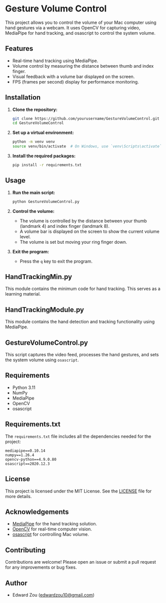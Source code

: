 
# Gesture Volume Control

This project allows you to control the volume of your Mac computer using hand gestures via a webcam. It uses OpenCV for capturing video, MediaPipe for hand tracking, and osascript to control the system volume.

## Features

- Real-time hand tracking using MediaPipe.
- Volume control by measuring the distance between thumb and index finger.
- Visual feedback with a volume bar displayed on the screen.
- FPS (frames per second) display for performance monitoring.

## Installation

1. **Clone the repository:**

   ```bash
   git clone https://github.com/yourusername/GestureVolumeControl.git
   cd GestureVolumeControl
   ```

2. **Set up a virtual environment:**

   ```bash
   python -m venv venv
   source venv/bin/activate  # On Windows, use `venv\Scripts\activate`
   ```

3. **Install the required packages:**

   ```bash
   pip install -r requirements.txt
   ```

## Usage

1. **Run the main script:**

   ```bash
   python GestureVolumeControl.py
   ```

2. **Control the volume:**
   - The volume is controlled by the distance between your thumb (landmark 4) and index finger (landmark 8).
   - A volume bar is displayed on the screen to show the current volume level.
   - The volume is set but moving your ring finger down.

3. **Exit the program:**
   - Press the `q` key to exit the program.

## HandTrackingMin.py

This module contains the minimum code for hand tracking. This serves as a learning material.

## HandTrackingModule.py

This module contains the hand detection and tracking functionality using MediaPipe.

## GestureVolumeControl.py

This script captures the video feed, processes the hand gestures, and sets the system volume using `osascript`.

## Requirements

- Python 3.11
- NumPy
- MediaPipe
- OpenCV
- osascript

## Requirements.txt

The `requirements.txt` file includes all the dependencies needed for the project:

```text
mediapipe==0.10.14
numpy==1.26.4
opencv-python==4.9.0.80
osascript==2020.12.3
```

## License

This project is licensed under the MIT License. See the [LICENSE](LICENSE) file for more details.

## Acknowledgements

- [MediaPipe](https://github.com/google/mediapipe) for the hand tracking solution.
- [OpenCV](https://opencv.org/) for real-time computer vision.
- [osascript](https://pypi.org/project/osascript/) for controlling Mac volume.

## Contributing

Contributions are welcome! Please open an issue or submit a pull request for any improvements or bug fixes.

## Author

- Edward Zou (edwardzou10@gmail.com)
